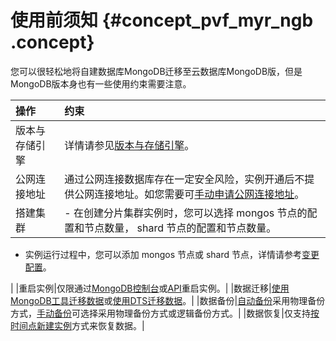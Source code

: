 # 使用前须知 {#concept_pvf_myr_ngb .concept}

您可以很轻松地将自建数据库MongoDB迁移至云数据库MongoDB版，但是MongoDB版本身也有一些使用约束需要注意。

|操作|约束|
|:-|:-|
|版本与存储引擎|详情请参见[版本与存储引擎](../../../../../cn.zh-CN/产品简介/版本及存储引擎.md#)。|
|公网连接地址|通过公网连接数据库存在一定安全风险，实例开通后不提供公网连接地址。如您需要可[手动申请公网连接地址](../../../../../cn.zh-CN/用户指南/管理网络连接类型/申请公网连接地址.md#)。|
|搭建集群| -   在创建分片集群实例时，您可以选择 mongos 节点的配置和节点数量， shard 节点的配置和节点数量。
-   实例运行过程中，您可以添加 mongos 节点或 shard 节点，详情请参考[变更配置](../../../../../cn.zh-CN/用户指南/实例管理/变更配置.md#)。

 |
|重启实例|仅限通过[MongoDB控制台](https://mongodb.console.aliyun.com/)或[API](../../../../../cn.zh-CN/API参考/实例管理/RestartDBInstance.md#)重启实例。|
|数据迁移|[使用MongoDB工具迁移数据](cn.zh-CN/分片集群快速入门/数据迁移/使用MongoDB工具迁移自建数据库上云.md#)或[使用DTS迁移数据](cn.zh-CN/分片集群快速入门/数据迁移/使用DTS工具迁移分片集群数据库上云.md#)。|
|数据备份|[自动备份](../../../../../cn.zh-CN/用户指南/数据备份/设置自动备份实例.md#)采用物理备份方式，[手动备份](../../../../../cn.zh-CN/用户指南/数据备份/手动备份实例.md#)可选择采用物理备份方式或逻辑备份方式。|
|数据恢复|仅支持[按时间点新建实例](../../../../../cn.zh-CN/用户指南/数据恢复/按时间点新建实例.md#)方式来恢复数据。|

